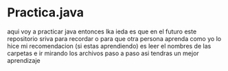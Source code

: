 # Practica.java
aqui voy a practicar java entonces lka ieda es que en el futuro este repositorio sriva para recordar o para que otra persona aprenda como yo lo hice mi recomendacion (si estas aprendiendo) es leer el nombres de las carpetas e ir mirando los archivos paso a paso asi tendras un mejor aprendizaje   
